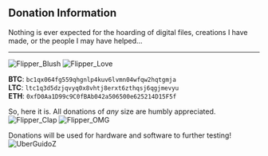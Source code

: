 ## Donation Information

Nothing is ever expected for the hoarding of digital files, creations I have made, or the people I may have helped... 

-----
![Flipper_Blush](https://user-images.githubusercontent.com/57457139/183561666-4424a3cc-679b-4016-a368-24f7e7ad0a88.jpg) ![Flipper_Love](https://user-images.githubusercontent.com/57457139/183561692-381d37bd-264f-4c88-8877-e58d60d9be6e.jpg)

**BTC**: `bc1qx064fg559qhgnlp4kuv6lvmn04wfqw2hqtgmja`<br>
**LTC**: `ltc1q3d5dzjqvyq0x8vhtj8erxt6zthqsj6qgjmevyu`<br>
**ETH**: `0xfD0Aa1D99c9C0fBAb042a506500e625214D15F5f`<br>

So, here it is. All donations of *any* size are humbly appreciated.<br>
![Flipper_Clap](https://user-images.githubusercontent.com/57457139/183561789-2e853ede-8ef7-41e8-a67c-716225177e5d.jpg) ![Flipper_OMG](https://user-images.githubusercontent.com/57457139/183561787-e21bdc1e-b316-4e67-b327-5129503d0313.jpg)

Donations will be used for hardware and software to further testing!<br>
![UberGuidoZ](https://cdn.discordapp.com/emojis/1000632669622767686.gif)

